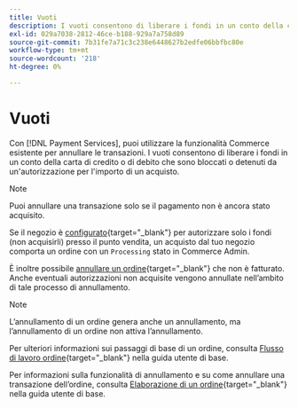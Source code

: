 ```yaml
---
title: Vuoti
description: I vuoti consentono di liberare i fondi in un conto della carta di credito o di debito che sono bloccati o detenuti da un'autorizzazione per l'importo di un acquisto.
exl-id: 029a7038-2812-46ce-b188-929a7a758d89
source-git-commit: 7b31fe7a71c3c238e6448627b2edfe06bbfbc80e
workflow-type: tm+mt
source-wordcount: '218'
ht-degree: 0%

---
```


# Vuoti

Con [!DNL Payment Services], puoi utilizzare la funzionalità Commerce esistente per annullare le transazioni. I vuoti consentono di liberare i fondi in un conto della carta di credito o di debito che sono bloccati o detenuti da un&#39;autorizzazione per l&#39;importo di un acquisto.

>[!NOTE]
>
>Puoi annullare una transazione solo se il pagamento non è ancora stato acquisito.

Se il negozio è [configurato](https://docs.magento.com/user-guide/configuration/sales/payment-methods.html#payment-actions){target="_blank"} per autorizzare solo i fondi (non acquisirli) presso il punto vendita, un acquisto dal tuo negozio comporta un ordine con un `Processing` stato in Commerce Admin.

È inoltre possibile [annullare un ordine](https://docs.magento.com/user-guide/sales/order-update.html#cancel-a-pending-order){target="_blank"} che non è fatturato. Anche eventuali autorizzazioni non acquisite vengono annullate nell’ambito di tale processo di annullamento.

>[!NOTE]
>
>L’annullamento di un ordine genera anche un annullamento, ma l’annullamento di un ordine non attiva l’annullamento.

Per ulteriori informazioni sui passaggi di base di un ordine, consulta [Flusso di lavoro ordine](https://docs.magento.com/user-guide/sales/order-workflow.html){target="_blank"} nella guida utente di base.

Per informazioni sulla funzionalità di annullamento e su come annullare una transazione dell’ordine, consulta [Elaborazione di un ordine](https://docs.magento.com/user-guide/sales/order-processing.html){target="_blank"} nella guida utente di base.
